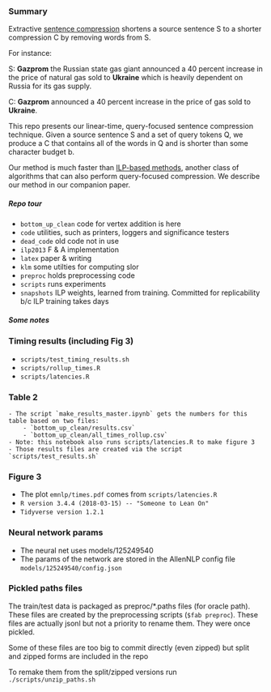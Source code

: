 
### Summary
Extractive [sentence compression](https://www.isi.edu/~marcu/papers/aaai-stat-sum-00.pdf) shortens a source sentence S to a shorter compression C by removing words from S. 

For instance:

S: **Gazprom** the Russian state gas giant announced a 40 percent increase in the price of natural gas sold to **Ukraine** which is heavily dependent on Russia for its gas supply.

C: **Gazprom** announced a 40 percent increase in the price of gas sold to **Ukraine**.

This repo presents our linear-time, query-focused sentence compression technique. Given a source sentence S and a set of query tokens Q, we produce a C that contains all of the words in Q and is shorter than some character budget b.

Our method is much faster than [ILP-based methods](https://www.jamesclarke.net/media/papers/clarke-lapata-jair2008.pdf), another class of algorithms that can also perform query-focused compression. We describe our method in our companion paper.


##### Repo tour

- `bottom_up_clean` code for vertex addition is here
- `code` utilities, such as printers, loggers and significance testers
- `dead_code` old code not in use
- `ilp2013` F & A implementation
- `latex` paper & writing
- `klm` some utilties for computing slor
- `preproc` holds preprocessing code
- `scripts` runs experiments
- `snapshots` ILP weights, learned from training. Committed for replicability b/c ILP training takes days

##### Some notes

### Timing results (including Fig 3)
 
- `scripts/test_timing_results.sh`
- `scripts/rollup_times.R`
- `scripts/latencies.R`

### Table 2
    - The script `make_results_master.ipynb` gets the numbers for this table based on two files: 
        - `bottom_up_clean/results.csv`
        - `bottom_up_clean/all_times_rollup.csv`
    - Note: this notebook also runs scripts/latencies.R to make figure 3
    - Those results files are created via the script `scripts/test_results.sh`

### Figure 3
- The plot `emnlp/times.pdf` comes from `scripts/latencies.R` 
- `R version 3.4.4 (2018-03-15) -- "Someone to Lean On"`
- `Tidyverse version 1.2.1`

### Neural network params

- The neural net uses models/125249540
- The params of the network are stored in the AllenNLP config file `models/125249540/config.json`

### Pickled paths files

The train/test data is packaged as preproc/*.paths files (for oracle path). These files are created by the preprocessing scripts (`$fab preproc`). These files are actually jsonl but not a priority to rename them. They were once pickled. 

Some of these files are too big to commit directly (even zipped) but split and zipped forms are included in the repo

To remake them from the split/zipped versions run `./scripts/unzip_paths.sh`
